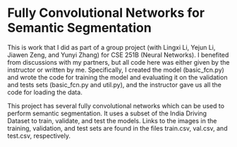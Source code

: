 # Fully Convolutional Networks for Semantic Segmentation

This is work that I did as part of a group project (with Lingxi Li, Yejun Li, Jiawen Zeng, and Yunyi Zhang) for CSE 251B (Neural Networks).  I benefited from discussions with my partners, but all code here was either given by the instructor or written by me.  Specifically, I created the model (basic_fcn.py) and wrote the code for training the model and evaluating it on the validation and tests sets (basic_fcn.py and util.py), and the instructor gave us all the code for loading the data.


This project has several fully convolutional networks which can be used to perform semantic segmentation.  It uses a subset of the India Driving Dataset to train, validate, and test the models.  Links to the images in the training, validation, and test sets are found in the files train.csv, val.csv, and test.csv, respectively.


